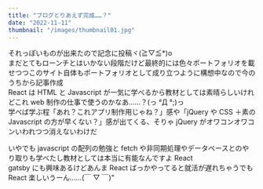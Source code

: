```yaml
---
title: "ブログとりあえず完成……？"
date: "2022-11-11"
thumbnail: "/images/thumbnail01.jpg"
---
```


それっぽいものが出来たので記念に投稿ヾ(≧▽≦\*)o  
まだとてもローンチとはいかない段階だけど最終的には色々ポートフォリオを載せつつこのサイト自体もポートフォリオとして成り立つように構想中なので今のうちから記事作成  
React は HTML と Javascript が一気に学べるから教材としては素晴らしいけれどこれ web 制作の仕事で使うのかなあ……？(っ °Д °;)っ  
学べば学ぶ程「あれ？これアプリ制作用じゃね？」感や「jQuery や CSS ＋素の Javascript の方が早くない？」感が出てくる、そりゃ jQuery がオワコンオワコンいわれつつ消えないわけだ

いやでも javascript の配列の勉強と fetch や非同期処理やデータベースとのやり取りも学べたし教材としては本当に有能なんですよ React  
gatsby にも興味あるけどあんま React ばっかやってると就活が遅れちゃうでも React 楽しいうーん……(￣ ▽ ￣)"
